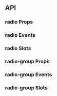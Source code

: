 ## API

### radio Props

<field-table :data="radioProps"/>

### radio Events

<field-table :data="radioEvents" type="emits" />

### radio Slots

<field-table :data="radioSlots" :showDefaultValue="false" type="slots"/>

### radio-group Props

<field-table :data="radioGroupProps" />

### radio-group Events

<field-table :data="radioGroupEvents" type="emits" />

### radio-group Slots

<field-table :data="radioGroupSlots" :showDefaultValue="false" type="slots"/>

<script setup>
import { ref } from 'vue';

const radioProps = ref([
  {
    name: 'model-value (v-model)',
    desc: '绑定值',
    type: 'string | number | boolean',
    value: '-',
  },
  {
    name: 'default-checked',
    desc: '默认是否选中（非受控状态）',
    type: 'boolean',
    value: '`false`',
  },
  {
    name: 'value',
    desc: '选项的 value',
    type: 'string | number | boolean',
    value: '`true`',
  },
  {
    name: 'type',
    desc: '单选的类型',
    type: "'radio' | 'button'",
    value: "'radio'",
  },
  {
    name: 'disabled',
    desc: '是否禁用',
    type: 'boolean',
    value: '`false`',
  },
]);

const radioEvents = ref([
  {
    name: 'change',
    desc: '值改变时触发',
    type: '(value: string | number | boolean, ev: Event) => void',
  },
]);

const radioSlots = ref([
  {
    name: 'radio',
    desc: '自定义单选框 (checked: boolean, disabled: boolean))',
  },
]);

const radioGroupProps = ref([
  {
    name: 'model-value (v-model)',
    desc: '绑定值',
    type: 'string | number | boolean',
    value: '-',
  },
  {
    name: 'default-value',
    desc: '默认值（非受控状态）',
    type: 'string | number | boolean',
    value: "''",
  },
  {
    name: 'type',
    desc: '单选框组的类型',
    type: "'radio' | 'button'",
    value: "'radio'",
  },
  {
    name: 'size',
    desc: '单选框组的尺寸',
    type: "'mini' | 'small' | 'medium' | 'large'",
    value: '-',
  },
  {
    name: 'options',
    desc: '选项',
    type: 'Array<string | number | RadioOption>',
    value: '-',
  },
  {
    name: 'direction',
    desc: '单选框组的方向',
    type: "'horizontal' | 'vertical'",
    value: "'horizontal'",
  },
  {
    name: 'disabled',
    desc: '是否禁用',
    type: 'boolean',
    value: '`false`',
  },
]);

const radioGroupEvents = ref([
  {
    name: 'change',
    desc: '值改变时触发',
    type: '(value: string | number | boolean) => void',
  },
]);

const radioGroupSlots = ref([
  {
    name: 'radio',
    desc: '自定义单选框 (checked: boolean, disabled: boolean)',
  },
  {
    name: 'label',
    desc: 'radio 文案内容 (data: RadioOption)',
  },
]);
</script>
